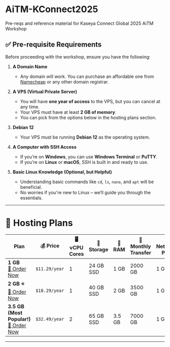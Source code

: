 # AiTM-KConnect2025
Pre-reqs and reference material for Kaseya Connect Global 2025 AiTM Workshop

## ✅ Pre-requisite Requirements
Before proceeding with the workshop, ensure you have the following:

1. **A Domain Name**  
   - Any domain will work. You can purchase an affordable one from [Namecheap](https://www.namecheap.com/) or any other domain registrar.

2. **A VPS (Virtual Private Server)**  
   - You will have **one year of access** to the VPS, but you can cancel at any time.  
   - Your VPS must have at least **2 GB of memory**.  
   - You can pick from the options below in the hosting plans section.

3. **Debian 12**  
   - Your VPS must be running **Debian 12** as the operating system.

4. **A Computer with SSH Access**  
   - If you’re on **Windows**, you can use **Windows Terminal** or **PuTTY**.  
   - If you’re on **Linux** or **macOS**, SSH is built in and ready to use.

5. **Basic Linux Knowledge (Optional, but Helpful)**  
   - Understanding basic commands like `cd`, `ls`, `nano`, and `apt` will be beneficial.  
   - No worries if you're new to Linux – we’ll guide you through the essentials.

---

# 🚀 Hosting Plans

| Plan        | 💰 Price       | 🖥 vCPU Cores | 💾 Storage | 🧠 RAM  | 🔁 Monthly Transfer | 🚀 Network Port | 🔑 Access | 🌎 IPv4 Address | 🔧 Control Panel |
|------------|--------------|-------------|------------|--------|------------------|--------------|----------|--------------|----------------|
| **1 GB**  <br> [🛒 Order Now](https://my.racknerd.com/aff.php?aff=10858&pid=903)  | `$11.29/year` | 1 | 24 GB SSD  | 1 GB   | 2000 GB          | 1 Gbps       | Full Root Admin | 1 Dedicated | KVM / SolusVM |
| **2 GB ⭐**  <br> [🛒 Order Now](https://my.racknerd.com/aff.php?aff=10858&pid=904)  | `$18.29/year` | 1 | 40 GB SSD  | 2 GB   | 3500 GB          | 1 Gbps       | Full Root Admin | 1 Dedicated | KVM / SolusVM |
| **3.5 GB (Most Popular!)**  <br> [🛒 Order Now](https://my.racknerd.com/aff.php?aff=10858&pid=905)  | `$32.49/year` | 2 | 65 GB SSD  | 3.5 GB | 7000 GB          | 1 Gbps       | Full Root Admin | 1 Dedicated | KVM / SolusVM |

---
